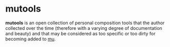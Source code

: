# mutools

**mutools** is an open collection of personal composition tools that the author collected over the time (therefore with a varying degree of documentation and beauty) and that may be considered as too specific or too dirty for becoming added to [mu](https://github.com/uummoo/mu).
